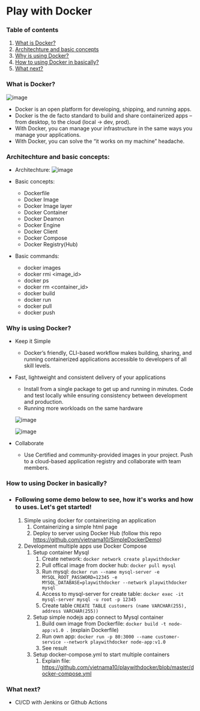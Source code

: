 # Play with Docker

### Table of contents

1.  [What is Docker?](#what-is-docker)
2.  [Architechture and basic concepts](#architechture-and-basic-concepts)
3.  [Why is using Docker?](#why-is-using-docker)
4.  [How to using Docker in basically?](#how-to-using-docker-in-basically)
5.  [What next?](#what-next)

### What is Docker?
![image](https://user-images.githubusercontent.com/15383075/171147109-8bff0707-be72-45ae-9c54-aaedf5578f2a.png)

-	Docker is an open platform for developing, shipping, and running apps.
-	Docker is the de facto standard to build and share containerized apps – from desktop, to the cloud (local -> dev, prod).
-	With Docker, you can manage your infrastructure in the same ways you manage your applications.
-	With Docker, you can solve the “it works on my machine” headache.
### Architechture and basic concepts:
	
- 	Architechture:
	![image](https://user-images.githubusercontent.com/15383075/170934097-435dd734-491c-4666-8703-42f8654e79d9.png)
	
-	Basic concepts:
	- Dockerfile
	- Docker Image
	- Docker Image layer
	- Docker Container
	- Docker Deamon
	- Docker Engine
	- Docker Client
	- Docker Compose
	- Docker Registry(Hub)

-	Basic commands:
	- docker images
	- docker rmi <image_id>
	- docker ps
	- docker rm <container_id>
	- docker build
	- docker run 
	- docker pull
	- docker push

### Why is using Docker?
-	Keep it Simple
	- Docker’s friendly, CLI-based workflow makes building, sharing, and running containerized applications accessible to developers of all skill levels.
-	Fast, lightweight and consistent delivery of your applications
	- Install from a single package to get up and running in minutes. Code and test locally while ensuring consistency between development and production.
	- Running more workloads on the same hardware

	![image](https://user-images.githubusercontent.com/15383075/170949147-a5e9fe7b-c936-455c-99b0-ad22b3147161.png)
	
	![image](https://user-images.githubusercontent.com/15383075/170947710-b9f8514d-cc60-4c17-a6e0-5717272521ab.png)

-	Collaborate
	- Use Certified and community-provided images in your project. Push to a cloud-based application registry and collaborate with team members.

### How to using Docker in basically?
-	### Following some demo below to see, how it's works and how to uses. Let's get started!
	1. Simple using docker for containerizing an application
		1. Containerizing a simple html page
		2. Deploy to server using Docker Hub
		(follow this repo https://github.com/vietnama10/SimpleDockerDemo)
	2. Development multiple apps use Docker Compose
		1. Setup container Mysql
			1. Create network: `docker network create playwithdocker`
			2. Pull offical image from docker hub: `docker pull mysql`
			3. Run mysql: `docker run --name mysql-server -e MYSQL_ROOT_PASSWORD=12345 -e MYSQL_DATABASE=playwithdocker --network playwithdocker mysql`
			4. Access to mysql-server for create table: `docker exec -it mysql-server mysql -u root -p 12345`
			5. Create table `CREATE TABLE customers (name VARCHAR(255), address VARCHAR(255))`
		3. Setup simple nodejs app connect to Mysql container
			1. Build own image from Dockerfile: `docker build -t node-app:v1.0 .` (explain Dockerfile)
			2. Run own app: `docker run -p 80:3000 --name customer-service --network playwithdocker node-app:v1.0`
			3. See result
		5. Setup docker-compose.yml to start multiple containers
			1. Explain file: https://github.com/vietnama10/playwithdocker/blob/master/docker-compose.yml
		
### What next?
-	CI/CD with Jenkins or Github Actions
